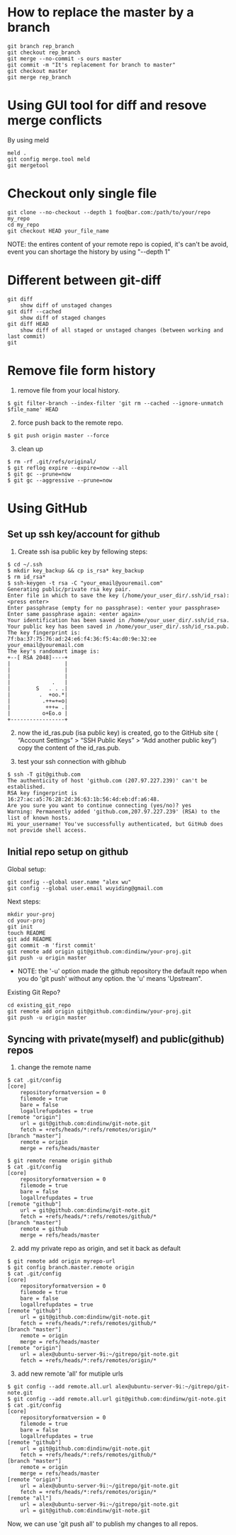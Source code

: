 
How to replace the master by a branch
=====================================

~~~~~~~~~~~~~~~~~~~~~~~~~~~~~~~~~~~~~~~~~~~~~~~~~~~~~~~~~~~~~
git branch rep_branch
git checkout rep_branch
git merge --no-commit -s ours master
git commit -m "It's replacement for branch to master"
git checkout master
git merge rep_branch 
~~~~~~~~~~~~~~~~~~~~~~~~~~~~~~~~~~~~~~~~~~~~~~~~~~~~~~~~~~~~~

Using GUI tool for diff and resove merge conflicts
==================================================
By using meld

~~~~~~~~~~~~~~~~~~~~~~~~~~~~~~~~~~~~~~~~~~~~~~~~~~~~~~~~~~~~~
meld . 
git config merge.tool meld
git mergetool
~~~~~~~~~~~~~~~~~~~~~~~~~~~~~~~~~~~~~~~~~~~~~~~~~~~~~~~~~~~~~

Checkout only single file
=========================

~~~~~~~~~~~~~~~~~~~~~~~~~~~~~~~~~~~~~~~~~~~~~~~~~~~~~~~~~~~~~
git clone --no-checkout --depth 1 foo@bar.com:/path/to/your/repo my_repo
cd my_repo
git checkout HEAD your_file_name
~~~~~~~~~~~~~~~~~~~~~~~~~~~~~~~~~~~~~~~~~~~~~~~~~~~~~~~~~~~~~

NOTE: the entires content of your remote repo is copied, it's can't be avoid, event you can shortage the history by using "--depth 1" 

Different between git-diff
==========================

~~~~~~~~~~~~~~~~~~~~~~~~~~~~~~~~~~~~~~~~~~~~~~~~~~~~~~~~~~~~~
git diff 
    show diff of unstaged changes
git diff --cached 
    show diff of staged changes
git diff HEAD 
    show diff of all staged or unstaged changes (between working and last commit)
git 
~~~~~~~~~~~~~~~~~~~~~~~~~~~~~~~~~~~~~~~~~~~~~~~~~~~~~~~~~~~~~


Remove file form history
========================

1. remove file from your local history.

~~~~~~~~~~~~~~~~~~~~~~~~~~~~~~~~~~~~~~~~~~~~~~~~~~~~~~~~~~~~~
$ git filter-branch --index-filter 'git rm --cached --ignore-unmatch $file_name' HEAD
~~~~~~~~~~~~~~~~~~~~~~~~~~~~~~~~~~~~~~~~~~~~~~~~~~~~~~~~~~~~~

2. force push back to the remote repo.

~~~~~~~~~~~~~~~~~~~~~~~~~~~~~~~~~~~~~~~~~~~~~~~~~~~~~~~~~~~~~
$ git push origin master --force
~~~~~~~~~~~~~~~~~~~~~~~~~~~~~~~~~~~~~~~~~~~~~~~~~~~~~~~~~~~~~

3. clean up 

~~~~~~~~~~~~~~~~~~~~~~~~~~~~~~~~~~~~~~~~~~~~~~~~~~~~~~~~~~~~~
$ rm -rf .git/refs/original/
$ git reflog expire --expire=now --all
$ git gc --prune=now
$ git gc --aggressive --prune=now
~~~~~~~~~~~~~~~~~~~~~~~~~~~~~~~~~~~~~~~~~~~~~~~~~~~~~~~~~~~~~


Using GitHub
============

Set up ssh key/account for github
---------------------------------

1. Create ssh isa public key by fellowing steps:

~~~~~~~~~~~~~~~~~~~~~~~~~~~~~~~~~~~~~~~~~~~~~~~~~~~~~~~~~~~~~
$ cd ~/.ssh
$ mkdir key_backup && cp is_rsa* key_backup
$ rm id_rsa*
$ ssh-keygen -t rsa -C "your_email@youremail.com"
Generating public/private rsa key pair.
Enter file in which to save the key (/home/your_user_dir/.ssh/id_rsa): <press enter>
Enter passphrase (empty for no passphrase): <enter your passphrase>
Enter same passphrase again: <enter again>
Your identification has been saved in /home/your_user_dir/.ssh/id_rsa.
Your public key has been saved in /home/your_user_dir/.ssh/id_rsa.pub.
The key fingerprint is:
7f:ba:37:75:76:ad:24:e6:f4:36:f5:4a:d0:9e:32:ee your_email@youremail.com
The key's randomart image is:
+--[ RSA 2048]----+
|                 |
|                 |
|                 |
|             .   |
|        S   . . .|
|         .  +oo.*|
|          .++=+=o|
|           +++= .|
|          o+Eo.o |
+-----------------+
~~~~~~~~~~~~~~~~~~~~~~~~~~~~~~~~~~~~~~~~~~~~~~~~~~~~~~~~~~~~~

2. now the id_ras.pub (isa public key) is created, go to the GitHub site ( “Account Settings” > “SSH Public Keys” > “Add another public key”) copy the content of the id_ras.pub. 

3. test your ssh connection with gibhub

~~~~~~~~~~~~~~~~~~~~~~~~~~~~~~~~~~~~~~~~~~~~~~~~~~~~~~~~~~~~~
$ ssh -T git@github.com
The authenticity of host 'github.com (207.97.227.239)' can't be established.
RSA key fingerprint is 16:27:ac:a5:76:28:2d:36:63:1b:56:4d:eb:df:a6:48.
Are you sure you want to continue connecting (yes/no)? yes
Warning: Permanently added 'github.com,207.97.227.239' (RSA) to the list of known hosts.
Hi your_username! You've successfully authenticated, but GitHub does not provide shell access.
~~~~~~~~~~~~~~~~~~~~~~~~~~~~~~~~~~~~~~~~~~~~~~~~~~~~~~~~~~~~~


Initial repo setup on github
----------------------------
Global setup:

    git config --global user.name "alex wu"
    git config --global user.email wuyiding@gmail.com

Next steps:

    mkdir your-proj
    cd your-proj
    git init
    touch README
    git add README
    git commit -m 'first commit'
    git remote add origin git@github.com:dindinw/your-proj.git
    git push -u origin master

* NOTE: the '-u' option made the github repository the default repo when 
        you do 'git push' without any option. the 'u' means 'Upstream".       

Existing Git Repo?

    cd existing_git_repo
    git remote add origin git@github.com:dindinw/your-proj.git
    git push -u origin master
      


Syncing with private(myself) and public(github) repos
-----------------------------------------------------

1.	change the remote name

~~~~~~~~~~~~~~~~~~~~~~~~~~~~~~~~~~~~~~~~~~~~~~~~~~~~~~~~~~~~~
$ cat .git/config
[core]
	repositoryformatversion = 0
	filemode = true
	bare = false
	logallrefupdates = true
[remote "origin"]
	url = git@github.com:dindinw/git-note.git
	fetch = +refs/heads/*:refs/remotes/origin/*
[branch "master"]
	remote = origin
	merge = refs/heads/master

$ git remote rename origin github
$ cat .git/config
[core]
	repositoryformatversion = 0
	filemode = true
	bare = false
	logallrefupdates = true
[remote "github"]
	url = git@github.com:dindinw/git-note.git
	fetch = +refs/heads/*:refs/remotes/github/*
[branch "master"]
	remote = github
	merge = refs/heads/master
~~~~~~~~~~~~~~~~~~~~~~~~~~~~~~~~~~~~~~~~~~~~~~~~~~~~~~~~~~~~~

2.	add my private repo as origin, and set it back as default

~~~~~~~~~~~~~~~~~~~~~~~~~~~~~~~~~~~~~~~~~~~~~~~~~~~~~~~~~~~~~
$ git remote add origin myrepo-url
$ git config branch.master.remote origin
$ cat .git/config
[core]
	repositoryformatversion = 0
	filemode = true
	bare = false
	logallrefupdates = true
[remote "github"]
	url = git@github.com:dindinw/git-note.git
	fetch = +refs/heads/*:refs/remotes/github/*
[branch "master"]
	remote = origin
	merge = refs/heads/master
[remote "origin"]
	url = alex@ubuntu-server-9i:~/gitrepo/git-note.git
	fetch = +refs/heads/*:refs/remotes/origin/*
~~~~~~~~~~~~~~~~~~~~~~~~~~~~~~~~~~~~~~~~~~~~~~~~~~~~~~~~~~~~~

3.	add new remote 'all' for mutiple urls

~~~~~~~~~~~~~~~~~~~~~~~~~~~~~~~~~~~~~~~~~~~~~~~~~~~~~~~~~~~~~
$ git config --add remote.all.url alex@ubuntu-server-9i:~/gitrepo/git-note.git
$ git config --add remote.all.url git@github.com:dindinw/git-note.git
$ cat .git/config
[core]
	repositoryformatversion = 0
	filemode = true
	bare = false
	logallrefupdates = true
[remote "github"]
	url = git@github.com:dindinw/git-note.git
	fetch = +refs/heads/*:refs/remotes/github/*
[branch "master"]
	remote = origin
	merge = refs/heads/master
[remote "origin"]
	url = alex@ubuntu-server-9i:~/gitrepo/git-note.git
	fetch = +refs/heads/*:refs/remotes/origin/*
[remote "all"]
	url = alex@ubuntu-server-9i:~/gitrepo/git-note.git
	url = git@github.com:dindinw/git-note.git
~~~~~~~~~~~~~~~~~~~~~~~~~~~~~~~~~~~~~~~~~~~~~~~~~~~~~~~~~~~~~

Now, we can use 'git push all' to publish my changes to all repos.


